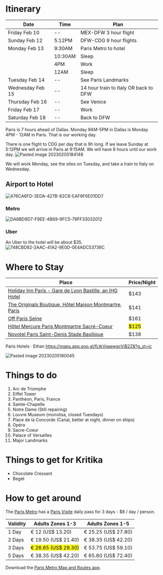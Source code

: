 # Itinerary

| Date             | Time    | Plan                                  |
|------------------|---------|---------------------------------------|
| Friday Feb 10    | --      | MEX-DFW 3 hour flight                 |
| Sunday Feb 12    | 5:12PM  | DFW-CDG 9 hour flights                |
| Monday Feb 13    | 9:30AM  | Paris Metro to hotel                  |
|                  | 10:30AM | Sleep                                 |
|                  | 4PM     | Work                                  |
|                  | 12AM    | Sleep                                 |
| Tuesday Feb 14   | --      | See Paris Landmarks                   |
| Wednesday Feb 15 | --      | 14 hour train to Italy OR back to DFW |
| Thursday Feb 16  | --      | See Venice                            |
| Friday Feb 17    | --      | Work                                  |
| Saturday Feb 18  | --      | Back to DFW                           |


Paris is 7 hours ahead of Dallas. Monday 9AM-5PM in Dallas is Monday 4PM - 12AM in Paris. That is our working day.

There is one flight to CDG per day that is 9h long. If we leave Sunday at 5:12PM we will arrive in Paris at 9:15AM. We will have 8 hours until our work day.
 ![Pasted image 20230205184148](https://i.imgur.com/1BOIr8i.png)

We will work Monday, see the sites on Tuesday, and take a train to Italy on Wednesday.

## Airport to Hotel

 ![476CA6FD-3EDA-427B-82C8-EAF6F6E01DD7](https://i.imgur.com/FdzwuV1.jpg)

### Metro

 ![DA8BD9D7-F9EE-4B69-9FC5-79FF33032012](https://i.imgur.com/qPm7zGf.jpg)

### Uber

An Uber to the hotel will be about $35.
 ![748CBD82-2AAC-41A2-9E0D-0E4ADC53736C](https://i.imgur.com/hPo0IuW.jpg)

# Where to Stay

| Place | Price/Night |
| ----- | ----------- |
| [Holiday Inn Paris - Gare de Lyon Bastille, an IHG Hotel](https://maps.app.goo.gl/bVQxdwSTYwB9nWyAA?g_st=ic) | $143 |
| [The Originals Boutique, Hôtel Maison Montmartre, Paris](https://maps.app.goo.gl/Rawsjix69BLmEzx66?g_st=ic) | $141 |
| [Off Paris Seine](https://maps.app.goo.gl/Y4wELhWr78m8sLHBA?g_st=ic) | $161 |
| [Hôtel Mercure Paris Montmartre Sacré-Coeur](https://maps.app.goo.gl/tgDJTdL3twTpXJvS6?g_st=ic) | <mark class="hltr-yellow">$125</mark> |
| [Novotel Paris Saint-Denis Stade Basilique](https://maps.app.goo.gl/83kHXihKtEVnJ4ba8?g_st=ic) | $138 |


Paris Hotels · Ethan
https://maps.app.goo.gl/fLtkVqaewgcViB2Z8?g_st=ic

 ![Pasted image 20230205180045](https://i.imgur.com/wdoLug8.png)

# Things to do

1. Arc de Triomphe
2. Eiffel Tower
3. Panthéon, Paris, France
4. Sainte-Chapelle
5. Notre Dame (Still repairing)
6. Louvre Museum (monolisa, closed Tuesdays)
7. Place de la Concorde (Canal, better at night, dinner on ships)
8. Opéra
9. Sacre-Coeur
10. Palace of Versailles
11. Major Landmarks

# Things to get for Kritika

- Chocolate Cressant
- Beget

# How to get around

The [Paris Metro](https://www.introducingparis.com/metro) has a [Paris Visite](https://www.introducingparis.com/paris-visite) daily pass for 3 days - $8 / day / person.

| Validity | Adults Zones 1-3                                     | Adults Zones 1-5    |
| -------- | ---------------------------------------------------- | ------------------- |
| 1 Day    | € 12 (US$ 13.20)                                     | € 25.25 (US$ 27.80) |
| 2 Days   | € 19.50 (US$ 21.40)                                  | € 38.35 (US$ 42.20) |
| 3 Days   | <mark class="hltr-yellow">€ 26.65 (US$ 29.30)</mark> | € 53.75 (US$ 59.10) |
| 5 Days   | € 38.35 (US$ 42.20)                                  | € 65.80 (US$ 72.40) |

Download the [Paris Metro Map and Routes app](https://apps.apple.com/us/app/paris-metro-map-and-routes/id527534137).